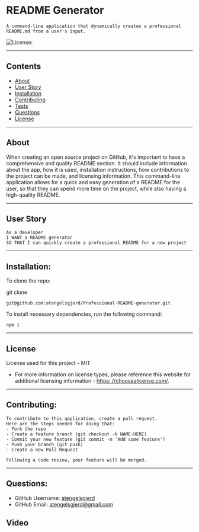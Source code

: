 
    
  # README Generator
  
    A command-line application that dynamically creates a professional README.md from a user's input.
  
  ![License:](https://img.shields.io/badge/License-MIT-yellow.svg)
    
  ---
  ## Contents
 
  * [About](#about)
  * [User Story](#userstory)
  * [Installation](#installation)
  * [Contributing](#contributing)
  * [Tests](#tests)
  * [Questions](#questions)
  * [License](#license)
  
  ---
  ## About
  
  When creating an open source project on GitHub, it's important to have a comprehensive and quality README section. It should include
  information about the app, how it is used, installation instructions, how contributions to the project can be made, and licensing information. This command-line application allows for a quick and easy generation of a README for the user, so that they can spend more time on the project, while also having a high-quality README.
  
  ---
  
  ## User Story
  ```
  As a developer
  I WANT a README generator
  SO THAT I can quickly create a professional README for a new project
  ``` 
  
  ---
  
  ## Installation:
    
    
  To clone the repo:
    
  git clone 
  ```
  git@github.com:atengelsgjerd/Professional-README-generator.git
  ```

  To install necessary dependencies, run the following command:
  ```
  npm i
  ```
  
  ---
  
   ## License
  License used for this project - MIT
  * For more information on license types, please reference this website
  for additional licensing information - [https: //choosealicense.com/](https://choosealicense.com/).
  
  ---
  
  ## Contributing:


    
    To contribute to this application, create a pull request.
    Here are the steps needed for doing that:
    - Fork the repo
    - Create a feature branch (git checkout -b NAME-HERE)
    - Commit your new feature (git commit -m 'Add some feature')
    - Push your branch (git push)
    - Create a new Pull Request
  
    Following a code review, your feature will be merged.
  
  
  ---
  
  
  ## Questions:
  * GitHub Username: [atengelsgjerd](https://github.com/atengelsgjerd)
  * GitHub Email: atengelsgjerd@gmail.com
  
  ## Video
    
  